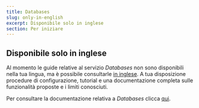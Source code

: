 ```yaml
---
title: Databases
slug: only-in-english
excerpt: Disponibile solo in inglese
section: Per iniziare
---
```


## Disponibile solo in inglese

Al momento le guide relative al servizio *Databases* non sono disponibili nella tua lingua, ma è possibile consultarle [in inglese](https://docs.ovh.com/gb/en/publiccloud/databases/).
 A tua disposizione procedure di configurazione, tutorial e una documentazione completa sulle funzionalità proposte e i limiti conosciuti.

Per consultare la documentazione relativa a *Databases* clicca [qui](https://docs.ovh.com/gb/en/publiccloud/databases/).
